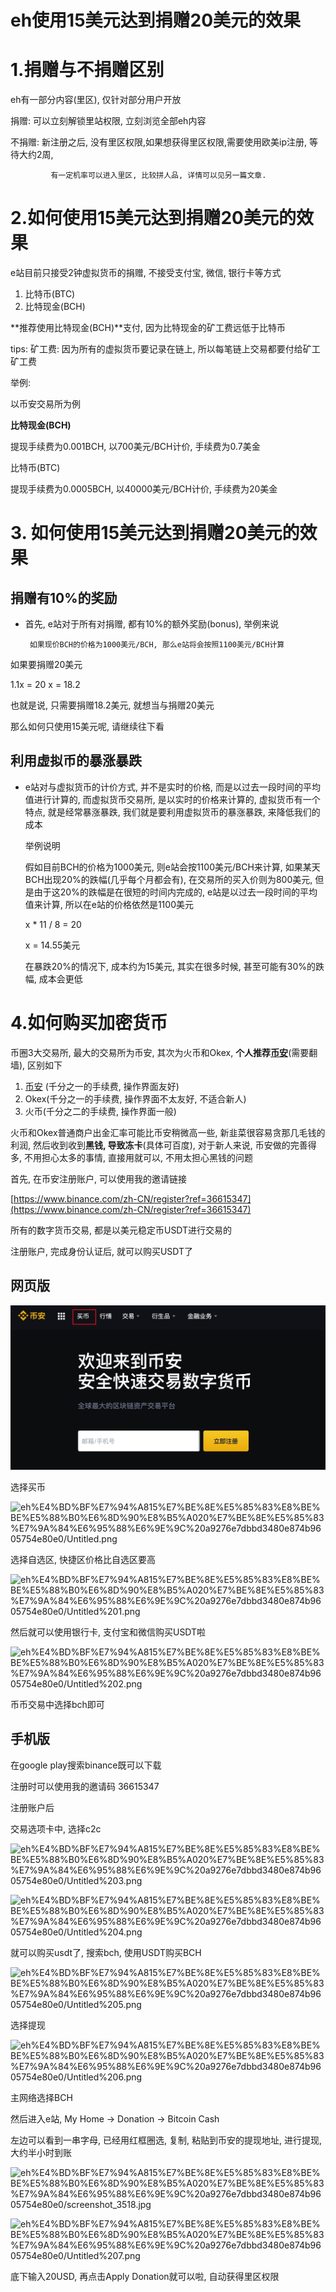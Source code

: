 # eh使用15美元达到捐赠20美元的效果

# 1.捐赠与不捐赠区别

eh有一部分内容(里区), 仅针对部分用户开放

捐赠: 可以立刻解锁里站权限, 立刻浏览全部eh内容

不捐赠: 新注册之后, 没有里区权限,如果想获得里区权限,需要使用欧美ip注册, 等待大约2周,    

             有一定机率可以进入里区, 比较拼人品, 详情可以见另一篇文章.

# 2.如何使用15美元达到捐赠20美元的效果

e站目前只接受2钟虚拟货币的捐赠, 不接受支付宝, 微信, 银行卡等方式

1. 比特币(BTC)
2. 比特现金(BCH)

**推荐使用比特现金(BCH)**支付, 因为比特现金的矿工费远低于比特币

tips: 矿工费: 因为所有的虚拟货币要记录在链上, 所以每笔链上交易都要付给矿工矿工费

举例:

以币安交易所为例

**比特现金(BCH)**

提现手续费为0.001BCH, 以700美元/BCH计价, 手续费为0.7美金

比特币(BTC)

提现手续费为0.0005BCH, 以40000美元/BCH计价, 手续费为20美金

# 3. 如何使用15美元达到捐赠20美元的效果

## 捐赠有10%的奖励

- 首先, e站对于所有对捐赠, 都有10%的额外奖励(bonus), 举例来说

       如果现价BCH的价格为1000美元/BCH, 那么e站将会按照1100美元/BCH计算

 如果要捐赠20美元

 1.1x = 20   x = 18.2

 也就是说, 只需要捐赠18.2美元, 就想当与捐赠20美元

 那么如何只使用15美元呢, 请继续往下看

## 利用虚拟币的暴涨暴跌

- e站对与虚拟货币的计价方式, 并不是实时的价格, 而是以过去一段时间的平均值进行计算的, 而虚拟货币交易所, 是以实时的价格来计算的, 虚拟货币有一个特点, 就是经常暴涨暴跌, 我们就是要利用虚拟货币的暴涨暴跌, 来降低我们的成本

    举例说明

    假如目前BCH的价格为1000美元, 则e站会按1100美元/BCH来计算, 如果某天BCH出现20%的跌幅(几乎每个月都会有), 在交易所的买入价则为800美元, 但是由于这20%的跌幅是在很短的时间内完成的, e站是以过去一段时间的平均值来计算, 所以在e站的价格依然是1100美元

    x * 11 / 8 = 20

    x = 14.55美元

    在暴跌20%的情况下, 成本约为15美元, 其实在很多时候, 甚至可能有30%的跌幅, 成本会更低

# 4.如何购买加密货币

币圈3大交易所, 最大的交易所为币安, 其次为火币和Okex, **个人推荐[币安](https://www.binance.com/zh-CN/register?ref=36615347)**(需要翻墙), 区别如下

1. [币安](https://www.binance.com/zh-CN/register?ref=36615347) (千分之一的手续费, 操作界面友好)
2. Okex(千分之一的手续费, 操作界面不太友好, 不适合新人)
3. 火币(千分之二的手续费, 操作界面一般)

火币和Okex普通商户出金汇率可能比币安稍微高一些, 新韭菜很容易贪那几毛钱的利润, 然后收到收到**黑钱, 导致冻卡**(具体可百度), 对于新人来说, 币安做的完善得多, 不用担心太多的事情, 直接用就可以, 不用太担心黑钱的问题

首先, 在币安注册账户, 可以使用我的邀请链接

[https://www.binance.com/zh-CN/register?ref=36615347](https://www.binance.com/zh-CN/register?ref=36615347)

所有的数字货币交易, 都是以美元稳定币USDT进行交易的

注册账户, 完成身份认证后, 就可以购买USDT了

## 网页版

![picture/screenshot_3516.jpg](picture/screenshot_3516.jpg)

选择买币

![eh%E4%BD%BF%E7%94%A815%E7%BE%8E%E5%85%83%E8%BE%BE%E5%88%B0%E6%8D%90%E8%B5%A020%E7%BE%8E%E5%85%83%E7%9A%84%E6%95%88%E6%9E%9C%20a9276e7dbbd3480e874b9605754e80e0/Untitled.png](eh%E4%BD%BF%E7%94%A815%E7%BE%8E%E5%85%83%E8%BE%BE%E5%88%B0%E6%8D%90%E8%B5%A020%E7%BE%8E%E5%85%83%E7%9A%84%E6%95%88%E6%9E%9C%20a9276e7dbbd3480e874b9605754e80e0/Untitled.png)

选择自选区, 快捷区价格比自选区要高

![eh%E4%BD%BF%E7%94%A815%E7%BE%8E%E5%85%83%E8%BE%BE%E5%88%B0%E6%8D%90%E8%B5%A020%E7%BE%8E%E5%85%83%E7%9A%84%E6%95%88%E6%9E%9C%20a9276e7dbbd3480e874b9605754e80e0/Untitled%201.png](eh%E4%BD%BF%E7%94%A815%E7%BE%8E%E5%85%83%E8%BE%BE%E5%88%B0%E6%8D%90%E8%B5%A020%E7%BE%8E%E5%85%83%E7%9A%84%E6%95%88%E6%9E%9C%20a9276e7dbbd3480e874b9605754e80e0/Untitled%201.png)

然后就可以使用银行卡, 支付宝和微信购买USDT啦

![eh%E4%BD%BF%E7%94%A815%E7%BE%8E%E5%85%83%E8%BE%BE%E5%88%B0%E6%8D%90%E8%B5%A020%E7%BE%8E%E5%85%83%E7%9A%84%E6%95%88%E6%9E%9C%20a9276e7dbbd3480e874b9605754e80e0/Untitled%202.png](eh%E4%BD%BF%E7%94%A815%E7%BE%8E%E5%85%83%E8%BE%BE%E5%88%B0%E6%8D%90%E8%B5%A020%E7%BE%8E%E5%85%83%E7%9A%84%E6%95%88%E6%9E%9C%20a9276e7dbbd3480e874b9605754e80e0/Untitled%202.png)

币币交易中选择bch即可

## 手机版

在google play搜索binance既可以下载

注册时可以使用我的邀请码 36615347

注册账户后

交易选项卡中, 选择c2c

![eh%E4%BD%BF%E7%94%A815%E7%BE%8E%E5%85%83%E8%BE%BE%E5%88%B0%E6%8D%90%E8%B5%A020%E7%BE%8E%E5%85%83%E7%9A%84%E6%95%88%E6%9E%9C%20a9276e7dbbd3480e874b9605754e80e0/Untitled%203.png](eh%E4%BD%BF%E7%94%A815%E7%BE%8E%E5%85%83%E8%BE%BE%E5%88%B0%E6%8D%90%E8%B5%A020%E7%BE%8E%E5%85%83%E7%9A%84%E6%95%88%E6%9E%9C%20a9276e7dbbd3480e874b9605754e80e0/Untitled%203.png)

![eh%E4%BD%BF%E7%94%A815%E7%BE%8E%E5%85%83%E8%BE%BE%E5%88%B0%E6%8D%90%E8%B5%A020%E7%BE%8E%E5%85%83%E7%9A%84%E6%95%88%E6%9E%9C%20a9276e7dbbd3480e874b9605754e80e0/Untitled%204.png](eh%E4%BD%BF%E7%94%A815%E7%BE%8E%E5%85%83%E8%BE%BE%E5%88%B0%E6%8D%90%E8%B5%A020%E7%BE%8E%E5%85%83%E7%9A%84%E6%95%88%E6%9E%9C%20a9276e7dbbd3480e874b9605754e80e0/Untitled%204.png)

就可以购买usdt了, 搜索bch, 使用USDT购买BCH

![eh%E4%BD%BF%E7%94%A815%E7%BE%8E%E5%85%83%E8%BE%BE%E5%88%B0%E6%8D%90%E8%B5%A020%E7%BE%8E%E5%85%83%E7%9A%84%E6%95%88%E6%9E%9C%20a9276e7dbbd3480e874b9605754e80e0/Untitled%205.png](eh%E4%BD%BF%E7%94%A815%E7%BE%8E%E5%85%83%E8%BE%BE%E5%88%B0%E6%8D%90%E8%B5%A020%E7%BE%8E%E5%85%83%E7%9A%84%E6%95%88%E6%9E%9C%20a9276e7dbbd3480e874b9605754e80e0/Untitled%205.png)

选择提现

![eh%E4%BD%BF%E7%94%A815%E7%BE%8E%E5%85%83%E8%BE%BE%E5%88%B0%E6%8D%90%E8%B5%A020%E7%BE%8E%E5%85%83%E7%9A%84%E6%95%88%E6%9E%9C%20a9276e7dbbd3480e874b9605754e80e0/Untitled%206.png](eh%E4%BD%BF%E7%94%A815%E7%BE%8E%E5%85%83%E8%BE%BE%E5%88%B0%E6%8D%90%E8%B5%A020%E7%BE%8E%E5%85%83%E7%9A%84%E6%95%88%E6%9E%9C%20a9276e7dbbd3480e874b9605754e80e0/Untitled%206.png)

主网络选择BCH

然后进入e站, My Home → Donation → Bitcoin Cash 

左边可以看到一串字母, 已经用红框圈选, 复制, 粘贴到币安的提现地址, 进行提现, 大约半小时到账

![eh%E4%BD%BF%E7%94%A815%E7%BE%8E%E5%85%83%E8%BE%BE%E5%88%B0%E6%8D%90%E8%B5%A020%E7%BE%8E%E5%85%83%E7%9A%84%E6%95%88%E6%9E%9C%20a9276e7dbbd3480e874b9605754e80e0/screenshot_3518.jpg](eh%E4%BD%BF%E7%94%A815%E7%BE%8E%E5%85%83%E8%BE%BE%E5%88%B0%E6%8D%90%E8%B5%A020%E7%BE%8E%E5%85%83%E7%9A%84%E6%95%88%E6%9E%9C%20a9276e7dbbd3480e874b9605754e80e0/screenshot_3518.jpg)

![eh%E4%BD%BF%E7%94%A815%E7%BE%8E%E5%85%83%E8%BE%BE%E5%88%B0%E6%8D%90%E8%B5%A020%E7%BE%8E%E5%85%83%E7%9A%84%E6%95%88%E6%9E%9C%20a9276e7dbbd3480e874b9605754e80e0/Untitled%207.png](eh%E4%BD%BF%E7%94%A815%E7%BE%8E%E5%85%83%E8%BE%BE%E5%88%B0%E6%8D%90%E8%B5%A020%E7%BE%8E%E5%85%83%E7%9A%84%E6%95%88%E6%9E%9C%20a9276e7dbbd3480e874b9605754e80e0/Untitled%207.png)

底下输入20USD, 再点击Apply Donation就可以啦, 自动获得里区权限
